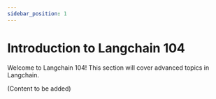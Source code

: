 ```yaml
---
sidebar_position: 1
---
```


# Introduction to Langchain 104

Welcome to Langchain 104! This section will cover advanced topics in Langchain.

(Content to be added)